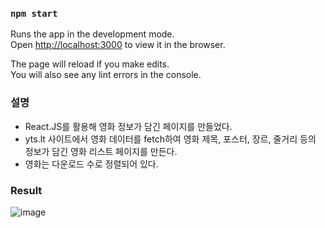 ### `npm start`

Runs the app in the development mode.<br>
Open [http://localhost:3000](http://localhost:3000) to view it in the browser.

The page will reload if you make edits.<br>
You will also see any lint errors in the console.

### 설명
- React.JS를 활용해 영화 정보가 담긴 페이지를 만들었다.
- yts.lt 사이트에서 영화 데이터를 fetch하여 영화 제목, 포스터,  장르, 줄거리 등의 정보가 담긴 영화 리스트 페이지를 만든다.  
- 영화는 다운로드 수로 정렬되어 있다.

### Result

![image](https://user-images.githubusercontent.com/41350459/60232652-299ca380-98d8-11e9-9edd-cfea3f7955c2.png)
